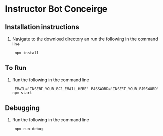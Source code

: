 # Instructor Bot Conceirge

## Installation instructions

1. Navigate to the download directory an run the following in the command line
        
        npm install

## To Run

1. Run the following in the command line

        EMAIL='INSERT_YOUR_BCS_EMAIL_HERE' PASSWORD='INSERT_YOUR_PASSWORD' npm start

## Debugging

1. Run the following in the command line
        
        npm run debug
